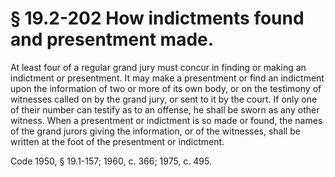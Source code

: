 # § 19.2-202 How indictments found and presentment made.

<p>At least four of a regular grand jury must concur in finding or making an indictment or presentment. It may make a presentment or find an indictment upon the information of two or more of its own body, or on the testimony of witnesses called on by the grand jury, or sent to it by the court. If only one of their number can testify as to an offense, he shall be sworn as any other witness. When a presentment or indictment is so made or found, the names of the grand jurors giving the information, or of the witnesses, shall be written at the foot of the presentment or indictment.</p><p>Code 1950, § 19.1-157; 1960, c. 366; 1975, c. 495.</p>
